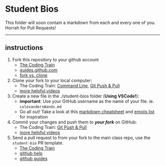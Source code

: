 # Student Bios

This folder will soon contain a markdown from each and every one of you. Horrah for Pull Requests!

---

## instructions

1. Fork this repository to your github account
   - [The Coding Train](https://www.youtube.com/watch?v=_NrSWLQsDL4&list=PLRqwX-V7Uu6ZF9C0YMKuns9sLDzK6zoiV&index=3)
   - [guides.github.com](https://guides.github.com/activities/forking/)
   - [fork vs. clone](https://www.google.com/url?sa=t&rct=j&q=&esrc=s&source=web&cd=20&cad=rja&uact=8&ved=2ahUKEwihx9DwkMrhAhVNbVAKHZ4bCEIQFjATegQIABAB&url=https%3A%2F%2Fgithub.community%2Ft5%2FSupport-Series%2FThe-Difference-Between-Forking-and-Cloning-a-Repository%2Fba-p%2F1372&usg=AOvVaw0PCFTCp62bxxeTPAQgW9h4)
2. Clone your fork to your local computer:
   - The Coding Train: [Command Line](https://www.youtube.com/watch?v=oK8EvVeVltE), [Git Push & Pull](https://www.youtube.com/watch?v=yXT1ElMEkW8)
   - [more helpful videos](https://www.youtube.com/results?search_query=how+to+clone+a+repository+to+visual+studio+code)
3. Create a new file in the ./student-bios folder (**Using VSCode!**):
   - **important**: Use your GitHub username as the name of your file. ie. `colevandersWands.md`
   - Go all out! Take a look at this [markdown cheatsheet](https://github.com/adam-p/markdown-here/wiki/Markdown-Cheatsheet) and [emojis list](https://gist.github.com/rxaviers/7360908) for inspiration
4. Commit your changes and push them to _**your fork**_ on GitHub:
   - The Coding Train: [Git Push & Pull](https://www.youtube.com/watch?v=yXT1ElMEkW8)
   - [more helpful videos](https://www.youtube.com/results?search_query=commit+and+push+github+visual+studio+code)
5. Send a pull request to from your fork to the main class repo, use the `student-bio` PR template.
   - [The Coding Train](https://www.youtube.com/watch?v=_NrSWLQsDL4&list=PLRqwX-V7Uu6ZF9C0YMKuns9sLDzK6zoiV&index=3)
   - [github help](https://help.github.com/en/articles/creating-a-pull-request)
   - [github guides](https://guides.github.com/activities/forking/)
